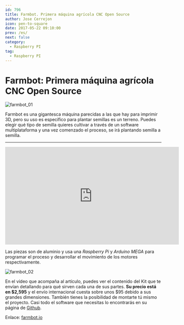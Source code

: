 ```yaml
---
id: 796
title: Farmbot. Primera máquina agrícola CNC Open Source
author: Jose Cerrejon
icon: pen-to-square
date: 2017-05-22 09:10:00
prev: /es/
next: false
category:
  - Raspberry PI
tag:
  - Raspberry PI
---
```


# Farmbot: Primera máquina agrícola CNC Open Source

![farmbot_01](/images/2017/05/farmbot_01.png)

Farmbot es una gigantesca máquina parecidas a las que hay para imprimir 3D, pero su uso es específico para plantar semillas es un terreno. Puedes elegir qué tipo de semilla quieres cultivar a través de un software multiplataforma y una vez comenzado el proceso, se irá plantando semilla a semilla.

- - -
<iframe width="560" height="315" src="https://www.youtube.com/embed/bU9Xdeoc_O8?rel=0" frameborder="0" allowfullscreen></iframe>

Las piezas son de aluminio y usa una *Raspberry Pi* y *Arduino MEGA* para programar el proceso y desarrollar el movimiento de los motores respectivamente.

![farmbot_02](/images/2017/05/farmbot_02.png)

En el vídeo que acompaña al artículo, puedes ver el contenido del Kit que te envían detallando para qué sirven cada una de sus partes. **Su precio está en $2,595** y el envío internacional cuesta sobre unos $95 debido a sus grandes dimensiones. También tienes la posibilidad de montarte tú mismo el proyecto. Casi todo el software que necesitas lo encontrarás en su página de [Github](https://github.com/farmbot).

Enlace: [farmbot.io](https://farmbot.io/)